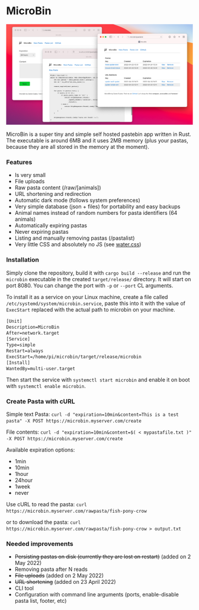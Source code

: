 # MicroBin

![Screenshot](git/index.png)

MicroBin is a super tiny and simple self hosted pastebin app written in Rust. The executable is around 6MB and it uses 2MB memory (plus your pastas, because they are all stored in the memory at the moment).

### Features
- Is very small
- File uploads
- Raw pasta content (/raw/[animals])
- URL shortening and redirection
- Automatic dark mode (follows system preferences)
- Very simple database (json + files) for portability and easy backups
- Animal names instead of random numbers for pasta identifiers (64 animals)
- Automatically expiring pastas
- Never expiring pastas
- Listing and manually removing pastas (/pastalist)
- Very little CSS and absolutely no JS (see [water.css](https://github.com/kognise/water.css))

### Installation
Simply clone the repository, build it with `cargo build --release` and run the `microbin` executable in the created `target/release/` directory. It will start on port 8080. You can change the port with `-p` or `--port` CL arguments.

To install it as a service on your Linux machine, create a file called `/etc/systemd/system/microbin.service`, paste this into it with the value of `ExecStart` replaced with the actual path to microbin on your machine.

```
[Unit]
Description=MicroBin
After=network.target
[Service]
Type=simple
Restart=always
ExecStart=/home/pi/microbin/target/release/microbin
[Install]
WantedBy=multi-user.target
```

Then start the service with `systemctl start microbin` and enable it on boot with `systemctl enable microbin`.

### Create Pasta with cURL

Simple text Pasta: `curl -d "expiration=10min&content=This is a test pasta" -X POST https://microbin.myserver.com/create`

File contents: `curl -d "expiration=10min&content=$( < mypastafile.txt )" -X POST https://microbin.myserver.com/create`

Available expiration options:
- 1min
- 10min
- 1hour
- 24hour
- 1week
- never

Use cURL to read the pasta: `curl https://microbin.myserver.com/rawpasta/fish-pony-crow`

or to download the pasta: `curl https://microbin.myserver.com/rawpasta/fish-pony-crow > output.txt`


### Needed improvements
- ~~Persisting pastas on disk (currently they are lost on restart)~~ (added on 2 May 2022)
- Removing pasta after N reads
- ~~File uploads~~ (added on 2 May 2022)
- ~~URL shortening~~ (added on 23 April 2022)
- CLI tool
- Configuration with command line arguments (ports, enable-disable pasta list, footer, etc)
